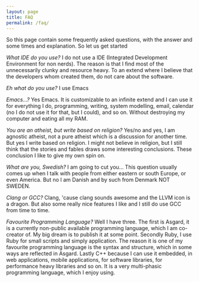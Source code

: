 ```yaml
---
layout: page
title: FAQ
permalink: /faq/
---
```

So this page contain some frequently asked questions, with the answer and some times and explanation.
So let us get started

_What IDE do you use?_ I do not use a IDE (Integrated Development Environment for non nerds). The reason
is that I find most of the unnecessarily clunky and resource heavy. To an extend where I believe that the
developers whom created them, do not care about the software.

_Eh what do you use?_ I use Emacs

_Emacs...?_ Yes Emacs. It is customizable to an infinite extend and I can use it for everything I do,
programming, writing, system modelling, email, calendar (no I do not use it for that, but I could), and so on.
Without destroying my computer and eating all my RAM.

_You are an atheist, but write based on religion?_ Yes/no and yes, I am agnostic atheist, not a pure atheist
which is a discussion for another time. But yes I write based on religion. I might not believe in religion,
but I still think that the stories and fables draws some interesting conclusions. These conclusion I like to
give my own spin on.

_What are you, Swedish?_ I am going to cut you... This question usually comes up when I talk with people from either eastern or south Europe, or even America. But no I am Danish and by such from Denmark NOT SWEDEN.

_Clang or GCC?_ Clang, 'cause clang sounds awesome and the LLVM icon is a dragon. But also some really nice
features I like and I still do use GCC from time to time.

_Favourite Programming Language?_ Well I have three. The first is Asgard, it is a currently non-public available
programming language, which I am co-creator of. My big dream is to publish it at some point. Secondly Ruby, I
use Ruby for small scripts and simply application. The reason it is one of my favourite programming language is
the syntax and structure, which in some ways are reflected in Asgard. Lastly C++ because I can use it embedded,
in web applications, mobile applications, for software libraries, for performance heavy libraries and so on. It
is a very multi-phasic programming language, which I enjoy using.
